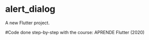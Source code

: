 # alert_dialog

A new Flutter project.

#Code done step-by-step with the course: APRENDE Flutter (2020)
